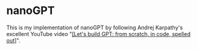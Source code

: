 # nanoGPT
This is my implementation of nanoGPT by following Andrej Karpathy's excellent YouTube video "[[Let's build GPT: from scratch, in code, spelled out]](https://www.youtube.com/watch?v=kCc8FmEb1nY&t=1s)".
